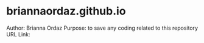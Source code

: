 # briannaordaz.github.io
Author: Brianna Ordaz
Purpose: to save any coding related to this repository
URL Link: 